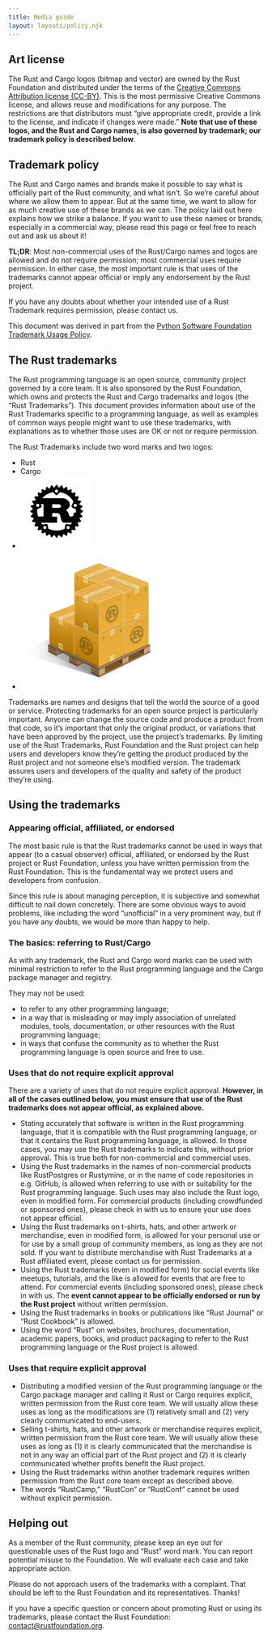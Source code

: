 ```yaml
---
title: Media guide
layout: layouts/policy.njk
---
```


## **Art license**

The Rust and Cargo logos (bitmap and vector) are owned by the Rust Foundation and distributed under the terms of the [Creative Commons Attribution license (CC-BY)](https://creativecommons.org/licenses/by/4.0/). This is the most permissive Creative Commons license, and allows reuse and modifications for any purpose. The restrictions are that distributors must “give appropriate credit, provide a link to the license, and indicate if changes were made.” **Note that use of these logos, and the Rust and Cargo names, is also governed by trademark; our trademark policy is described below**.

## **Trademark policy**

The Rust and Cargo names and brands make it possible to say what is officially part of the Rust community, and what isn’t. So we’re careful about where we allow them to appear. But at the same time, we want to allow for as much creative use of these brands as we can. The policy laid out here explains how we strike a balance. If you want to use these names or brands, especially in a commercial way, please read this page or feel free to reach out and ask us about it\!

**TL;DR**\: Most non-commercial uses of the Rust/Cargo names and logos are allowed and do not require permission; most commercial uses require permission. In either case, the most important rule is that uses of the trademarks cannot appear official or imply any endorsement by the Rust project.

If you have any doubts about whether your intended use of a Rust Trademark requires permission, please contact us.

This document was derived in part from the [Python Software Foundation Trademark Usage Policy](https://www.python.org/psf/trademarks/).

## **The Rust trademarks**

The Rust programming language is an open source, community project governed by a core team. It is also sponsored by the Rust Foundation, which owns and protects the Rust and Cargo trademarks and logos (the “Rust Trademarks”). This document provides information about use of the Rust Trademarks specific to a programming language, as well as examples of common ways people might want to use these trademarks, with explanations as to whether those uses are OK or not or require permission.

The Rust Trademarks include two word marks and two logos:

* Rust
* Cargo
* <img src="/img/rust-logo-blk.svg" width="144" height="144" />
* <img src="/img/cargo.png" width="306" height="275" />

Trademarks are names and designs that tell the world the source of a good or service. Protecting trademarks for an open source project is particularly important. Anyone can change the source code and produce a product from that code, so it’s important that only the original product, or variations that have been approved by the project, use the project’s trademarks. By limiting use of the Rust Trademarks, Rust Foundation and the Rust project can help users and developers know they’re getting the product produced by the Rust project and not someone else’s modified version. The trademark assures users and developers of the quality and safety of the product they’re using.

## **Using the trademarks**

### **Appearing official, affiliated, or endorsed**

The most basic rule is that the Rust trademarks cannot be used in ways that appear (to a casual observer) official, affiliated, or endorsed by the Rust project or Rust Foundation, unless you have written permission from the Rust Foundation. This is the fundamental way we protect users and developers from confusion.

Since this rule is about managing perception, it is subjective and somewhat difficult to nail down concretely. There are some obvious ways to avoid problems, like including the word “unofficial” in a very prominent way, but if you have any doubts, we would be more than happy to help.

### **The basics: referring to Rust/Cargo**

As with any trademark, the Rust and Cargo word marks can be used with minimal restriction to refer to the Rust programming language and the Cargo package manager and registry.

They may not be used:

* to refer to any other programming language;
* in a way that is misleading or may imply association of unrelated modules, tools, documentation, or other resources with the Rust programming language;
* in ways that confuse the community as to whether the Rust programming language is open source and free to use.

### **Uses that do not require explicit approval**

There are a variety of uses that do not require explicit approval. **However, in all of the cases outlined below, you must ensure that use of the Rust trademarks does not appear official, as explained above.**

* Stating accurately that software is written in the Rust programming language, that it is compatible with the Rust programming language, or that it contains the Rust programming language, is allowed. In those cases, you may use the Rust trademarks to indicate this, without prior approval. This is true both for non-commercial and commercial uses.
* Using the Rust trademarks in the names of non-commercial products like RustPostgres or Rustymine, or in the name of code repositories in e.g. GitHub, is allowed when referring to use with or suitability for the Rust programming language. Such uses may also include the Rust logo, even in modified form. For commercial products (including crowdfunded or sponsored ones), please check in with us to ensure your use does not appear official.
* Using the Rust trademarks on t-shirts, hats, and other artwork or merchandise, even in modified form, is allowed for your personal use or for use by a small group of community members, as long as they are not sold. If you want to distribute merchandise with Rust Trademarks at a Rust affiliated event, please contact us for permission.
* Using the Rust trademarks (even in modified form) for social events like meetups, tutorials, and the like is allowed for events that are free to attend. For commercial events (including sponsored ones), please check in with us. The **event cannot appear to be officially endorsed or run by the Rust project** without written permission.
* Using the Rust trademarks in books or publications like “Rust Journal” or “Rust Cookbook” is allowed.
* Using the word “Rust” on websites, brochures, documentation, academic papers, books, and product packaging to refer to the Rust programming language or the Rust project is allowed.

### **Uses that require explicit approval**

* Distributing a modified version of the Rust programming language or the Cargo package manager and calling it Rust or Cargo requires explicit, written permission from the Rust core team. We will usually allow these uses as long as the modifications are (1) relatively small and (2) very clearly communicated to end-users.
* Selling t-shirts, hats, and other artwork or merchandise requires explicit, written permission from the Rust core team. We will usually allow these uses as long as (1) it is clearly communicated that the merchandise is not in any way an official part of the Rust project and (2) it is clearly communicated whether profits benefit the Rust project.
* Using the Rust trademarks within another trademark requires written permission from the Rust core team except as described above.
* The words “RustCamp,” “RustCon” or “RustConf” cannot be used without explicit permission.

## **Helping out**

As a member of the Rust community, please keep an eye out for questionable uses of the Rust logo and “Rust” word mark. You can report potential misuse to the Foundation. We will evaluate each case and take appropriate action.

Please do not approach users of the trademarks with a complaint. That should be left to the Rust Foundation and its representatives. Thanks\!

If you have a specific question or concern about promoting Rust or using its trademarks, please contact the Rust Foundation: contact@rustfoundation.org.
